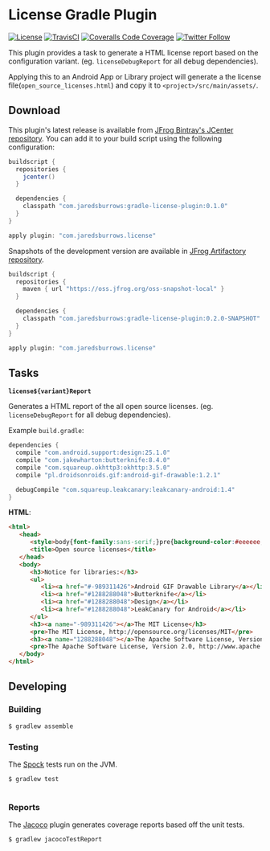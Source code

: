 # License Gradle Plugin

[![License](https://img.shields.io/badge/License-Apache%202.0-blue.svg)](http://www.apache.org/licenses/LICENSE-2.0)
[![TravisCI](https://img.shields.io/travis/jaredsburrows/gradle-license-plugin/master.svg)](https://travis-ci.org/jaredsburrows/gradle-license-plugin)
[![Coveralls Code Coverage](https://img.shields.io/coveralls/jaredsburrows/gradle-license-plugin/master.svg?label=Code%20Coverage)](https://coveralls.io/github/jaredsburrows/gradle-license-plugin?branch=master)
[![Twitter Follow](https://img.shields.io/twitter/follow/jaredsburrows.svg?style=social)](https://twitter.com/jaredsburrows)

This plugin provides a task to generate a HTML license report based on the 
configuration variant. (eg. `licenseDebugReport` for all debug dependencies).

Applying this to an Android App or Library project will generate a the license 
file(`open_source_licenses.html`) and copy it to `<project>/src/main/assets/`.

## Download

This plugin's latest release is available from [JFrog Bintray's JCenter repository](https://bintray.com/jaredsburrows/maven/gradle-license-plugin). You can
add it to your build script using the following configuration:

```groovy
buildscript {
  repositories {
    jcenter()
  }

  dependencies {
    classpath "com.jaredsburrows:gradle-license-plugin:0.1.0"
  }
}

apply plugin: "com.jaredsburrows.license"
```

Snapshots of the development version are available in [JFrog Artifactory repository](https://oss.jfrog.org/webapp/#/builds/gradle-license-plugin).

```groovy
buildscript {
  repositories {
    maven { url "https://oss.jfrog.org/oss-snapshot-local" }
  }

  dependencies {
    classpath "com.jaredsburrows:gradle-license-plugin:0.2.0-SNAPSHOT"
  }
}

apply plugin: "com.jaredsburrows.license"
```

## Tasks

**`license${variant}Report`**

Generates a HTML report of the all open source licenses. (eg. `licenseDebugReport` for all debug dependencies).

Example `build.gradle`:

```groovy
dependencies {
  compile "com.android.support:design:25.1.0"
  compile "com.jakewharton:butterknife:8.4.0"
  compile "com.squareup.okhttp3:okhttp:3.5.0"
  compile "pl.droidsonroids.gif:android-gif-drawable:1.2.1"

  debugCompile "com.squareup.leakcanary:leakcanary-android:1.4"
}
```

**HTML**:
```html
<html>
   <head>
      <style>body{font-family:sans-serif;}pre{background-color:#eeeeee;padding:1em;white-space:pre-wrap;}</style>
      <title>Open source licenses</title>
   </head>
   <body>
      <h3>Notice for libraries:</h3>
      <ul>
         <li><a href="#-989311426">Android GIF Drawable Library</a></li>
         <li><a href="#1288288048">Butterknife</a></li>
         <li><a href="#1288288048">Design</a></li>
         <li><a href="#1288288048">LeakCanary for Android</a></li>
      </ul>
      <h3><a name="-989311426"></a>The MIT License</h3>
      <pre>The MIT License, http://opensource.org/licenses/MIT</pre>
      <h3><a name="1288288048"></a>The Apache Software License, Version 2.0</h3>
      <pre>The Apache Software License, Version 2.0, http://www.apache.org/licenses/LICENSE-2.0.txt</pre>
   </body>
</html>
```

## Developing

### Building
```bash
$ gradlew assemble
```

### Testing

The [Spock](http://spockframework.org/) tests run on the JVM.
```bash
$ gradlew test
    
```

### Reports

The [Jacoco](http://www.eclemma.org/jacoco/) plugin generates coverage reports based off the unit tests.
```bash
$ gradlew jacocoTestReport
```
